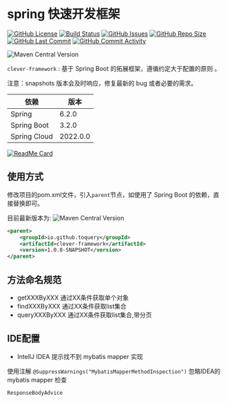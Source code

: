 # spring 快速开发框架

[![GitHub License](https://img.shields.io/github/license/ToQuery/clever-framework.svg)](https://github.com/ToQuery/clever-framework)
[![Build Status](https://travis-ci.org/ToQuery/clever-framework.svg?branch=master)](https://travis-ci.org/ToQuery/clever-framework)
[![GitHub Issues](https://img.shields.io/github/issues/toquery/clever-framework.svg)](https://github.com/ToQuery/clever-framework/issues)
[![GitHub Repo Size](https://img.shields.io/github/repo-size/toquery/clever-framework.svg)](https://github.com/ToQuery/clever-framework)
[![GitHub Last Commit](https://img.shields.io/github/last-commit/ToQuery/clever-framework.svg)](https://github.com/ToQuery/clever-framework)
[![GitHub Commit Activity](https://img.shields.io/github/commit-activity/w/ToQuery/clever-framework.svg)](https://github.com/ToQuery/clever-framework)

![Maven Central Version](https://img.shields.io/maven-central/v/io.github.toquery/clever-framework.svg)


`clever-framework`  : 基于 Spring Boot 的拓展框架，遵循约定大于配置的原则 。

注意：snapshots 版本会及时响应，修复最新的 bug 或者必要的需求。

| 依赖         | 版本       |
| ------------ |----------|
| Spring       | 6.2.0    |
| Spring Boot  | 3.2.0    |
| Spring Cloud | 2022.0.0 |


[![ReadMe Card](https://github-readme-stats.vercel.app/api/pin/?username=toquery&repo=clever-framework)](https://github.com/toquery/clever-framework)


## 使用方式

修改项目的pom.xml文件，引入`parent`节点，如使用了 Spring Boot 的依赖，直接替换即可。

目前最新版本为: ![Maven Central Version](https://img.shields.io/maven-central/v/io.github.toquery/clever-framework.svg)

```xml
<parent>
    <groupId>io.github.toquery</groupId>
    <artifactId>clever-framework</artifactId>
    <version>1.0.8-SNAPSHOT</version>
</parent>
```

## 方法命名规范

- getXXXByXXX 通过XX条件获取单个对象
- findXXXByXXX 通过XX条件获取list集合
- queryXXXByXXX  通过XX条件获取list集合,带分页


## IDE配置

- IntellJ IDEA 提示找不到 mybatis mapper 实现

使用注解 `@SuppressWarnings("MybatisMapperMethodInspection")` 忽略IDEA的 mybatis mapper 检查

`ResponseBodyAdvice`


